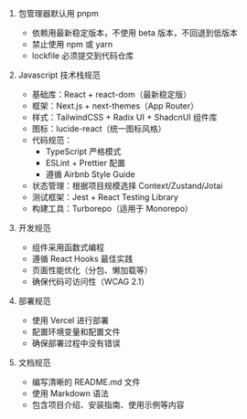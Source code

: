 1. 包管理器默认用 pnpm
   - 依赖用最新稳定版本，不使用 beta 版本，不回退到低版本
   - 禁止使用 npm 或 yarn
   - lockfile 必须提交到代码仓库

2. Javascript 技术栈规范
   - 基础库：React + react-dom（最新稳定版）
   - 框架：Next.js + next-themes（App Router）
   - 样式：TailwindCSS + Radix UI + ShadcnUI 组件库
   - 图标：lucide-react（统一图标风格）
   - 代码规范：
     - TypeScript 严格模式
     - ESLint + Prettier 配置
     - 遵循 Airbnb Style Guide
   - 状态管理：根据项目规模选择 Context/Zustand/Jotai
   - 测试框架：Jest + React Testing Library
   - 构建工具：Turborepo（适用于 Monorepo）

3. 开发规范
   - 组件采用函数式编程
   - 遵循 React Hooks 最佳实践
   - 页面性能优化（分包、懒加载等）
   - 确保代码可访问性（WCAG 2.1）

4. 部署规范
   - 使用 Vercel 进行部署
   - 配置环境变量和配置文件
   - 确保部署过程中没有错误

5. 文档规范
   - 编写清晰的 README.md 文件
   - 使用 Markdown 语法
   - 包含项目介绍、安装指南、使用示例等内容